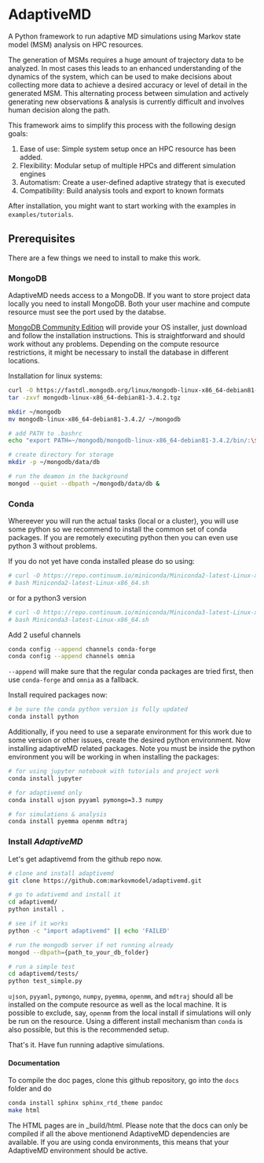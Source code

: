 # AdaptiveMD
A Python framework to run adaptive MD simulations using Markov state model (MSM)
analysis on HPC resources.

The generation of MSMs requires a huge amount of trajectory data to be analyzed.
In most cases this leads to an enhanced understanding of the dynamics of the
system, which can be used to make decisions about collecting more data to
achieve a desired accuracy or level of detail in the generated MSM. This
alternating process between simulation and actively generating new observations
& analysis is currently difficult and involves human decision along the path.

This framework aims to simplify this process with the following design goals:

1. Ease of use: Simple system setup once an HPC resource has been added.
2. Flexibility: Modular setup of multiple HPCs and different simulation engines
3. Automatism: Create a user-defined adaptive strategy that is executed
4. Compatibility: Build analysis tools and export to known formats


After installation, you might want to start working with the examples in
`examples/tutorials`.


## Prerequisites

There are a few things we need to install to make this work.


### MongoDB

AdaptiveMD needs access to a MongoDB. If you want to store project data locally
you need to install MongoDB. Both your user machine and compute resource must
see the port used by the databse.

[MongoDB Community Edition](https://www.mongodb.com/download-center#community)
will provide your OS installer, just download and follow the installation
instructions. This is straightforward and should work without any problems.
Depending on the compute resource restrictions, it might be necessary to install
the database in different locations.

Installation for linux systems:
```bash
curl -O https://fastdl.mongodb.org/linux/mongodb-linux-x86_64-debian81-3.4.2.tgz
tar -zxvf mongodb-linux-x86_64-debian81-3.4.2.tgz

mkdir ~/mongodb
mv mongodb-linux-x86_64-debian81-3.4.2/ ~/mongodb

# add PATH to .bashrc
echo "export PATH=~/mongodb/mongodb-linux-x86_64-debian81-3.4.2/bin/:\$PATH" >> ~/.bashrc

# create directory for storage
mkdir -p ~/mongodb/data/db

# run the deamon in the background
mongod --quiet --dbpath ~/mongodb/data/db &
```

### Conda

Whereever you will run the actual tasks (local or a cluster), you will use
some python so we recommend to install the common set of conda packages. If you
are remotely executing python then you can even use python 3 without problems.

If you do not yet have conda installed please do so using:

```bash
# curl -O https://repo.continuum.io/miniconda/Miniconda2-latest-Linux-x86_64.sh
# bash Miniconda2-latest-Linux-x86_64.sh
```

or for a python3 version

```bash
# curl -O https://repo.continuum.io/miniconda/Miniconda3-latest-Linux-x86_64.sh
# bash Miniconda3-latest-Linux-x86_64.sh
```

Add 2 useful channels

```bash
conda config --append channels conda-forge
conda config --append channels omnia
```

`--append` will make sure that the regular conda packages are tried first, then
use `conda-forge` and `omnia` as a fallback.

Install required packages now:

```bash
# be sure the conda python version is fully updated
conda install python
```

Additionally, if you need to use a separate environment for this work due to
some version or other issues, create the desired python environment. Now
installing adaptiveMD related packages. Note you must be inside the python
environment you will be working in when installing the packages:

```bash
# for using jupyter notebook with tutorials and project work
conda install jupyter

# for adaptivemd only
conda install ujson pyyaml pymongo=3.3 numpy

# for simulations & analysis
conda install pyemma openmm mdtraj
```

### Install _AdaptiveMD_

Let's get adaptivemd from the github repo now.

```bash
# clone and install adaptivemd 
git clone https://github.com:markovmodel/adaptivemd.git

# go to adativemd and install it
cd adaptivemd/
python install .

# see if it works
python -c "import adaptivemd" || echo 'FAILED'

# run the mongodb server if not running already
mongod --dbpath={path_to_your_db_folder}

# run a simple test
cd adaptivemd/tests/
python test_simple.py

```

`ujson`, `pyyaml`, `pymongo`, `numpy`, `pyemma`, `openmm`, and `mdtraj` should
all be installed on the compute resource as well as the local machine. It is
possible to exclude, say, `openmm` from the local install if simulations will
only be run on the resource. Using a different install mechanism than `conda`
is also possible, but this is the recommended setup.

That's it. Have fun running adaptive simulations.

#### Documentation

To compile the doc pages, clone this github repository, go into the `docs`
folder and do

```bash 
conda install sphinx sphinx_rtd_theme pandoc
make html
```

The HTML pages are in _build/html. Please note that the docs can only be
compiled if all the above mentionend AdaptiveMD dependencies are available.
If you are using conda environments, this means that your AdaptiveMD
environment should be active.

